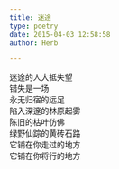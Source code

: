 ```yaml
---  
title: 迷途  
type: poetry  
date: 2015-04-03 12:58:58  
author: Herb  

---  
```

迷途的人大抵失望  
错失是一场  
永无归宿的远足  
陷入深邃的林原起雾  
陈旧的枯叶仿佛  
绿野仙踪的黄砖石路  
它铺在你走过的地方  
它铺在你将行的地方